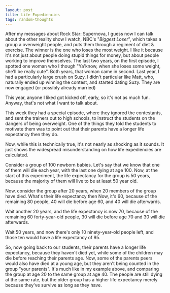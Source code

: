 ```yaml
---
layout: post
title: Life Expediencies
tags: random-thoughts
---
```


  
After my messages about Rock Star: Supernova, I guess now I can talk about the other reality show I watch, NBC's "*Biggest Loser*", which takes a group a overweight people, and puts them through a regiment of diet & exercise.  The winner is the one who loses the most weight. I like it because it's not just about people doing stupid things for money, but about people working to improve themselves.   The last two years, on the first episode, I spotted one woman who I though "Ya'know, when she loses some weight, she'll be really cute".  Both years, that woman came in second.  Last year, I had a particularly large crush on Suzy.  I didn't particular like Matt, who, naturally ended up winning the contest, and started dating Suzy.  They are now engaged (or possibly already married)

This year, anyone I liked got kicked off, early, so it's not as much fun.  Anyway, that's not what I want to talk about.

This week they had a special episode, where they ignored the contestants, and sent the trainers out to high schools, to instruct the students on the dangers of being overweight.  One of the things they told the students to motivate them was to point out that their parents have a longer life expectancy then they do.

Now, while this is technically true, it's not nearly as shocking as it sounds.  It just shows the widespread misunderstanding on how life expediencies are calculated.

Consider a group of 100 newborn babies.  Let's say that we know that one of them will die each year, with the last one dying at age 100.  Now, at the start of this experiment, the life expectancy for the group is 50 years, because the majority of them will live to be at least 50 year old.

Now, consider the group after 20 years, when 20 members of the group have died.  What's their life expectancy then   Now, it's 60, because of the remaining 80 people, 40 will die before age 60, and 40 will die afterwards.

Wait another 20 years, and the life expectancy is now 70, because of the remaining 60  forty-year-old people, 30 will die before age 70 and 30 will die afterwards.

Wait 50 years, and now there's only 10 ninety-year-old people left, and those ten would have a life expectancy of 95.

So, now going back to our students, their parents have a longer life expectancy, because they haven't died yet, while some of the children may die before reaching their parents age.  Now, some of the parents peers would also have died at a young age, but they aren't being counted in the group "your parents".   It's much like in my example above, and comparing the group at age 20 to the same group at age 40.  The people are still dying at the same rate, but the older group has a higher life expectancy merely because they've survive as long as they have.
